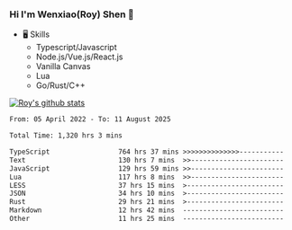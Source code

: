 ### Hi I'm Wenxiao(Roy) Shen 👋
- 🖥 Skills
  - Typescript/Javascript
  - Node.js/Vue.js/React.js
  - Vanilla Canvas
  - Lua
  - Go/Rust/C++

[![Roy's github stats](https://github-readme-stats.vercel.app/api?username=RoyShen12&show_icons=true&theme=radical&hide=prs,contribs)](https://github.com/anuraghazra/github-readme-stats)
<!--START_SECTION:waka-->

```txt
From: 05 April 2022 - To: 11 August 2025

Total Time: 1,320 hrs 3 mins

TypeScript                 764 hrs 37 mins >>>>>>>>>>>>>>-----------   57.43 %
Text                       130 hrs 7 mins  >>-----------------------   09.77 %
JavaScript                 129 hrs 59 mins >>-----------------------   09.76 %
Lua                        117 hrs 8 mins  >>-----------------------   08.80 %
LESS                       37 hrs 15 mins  >------------------------   02.80 %
JSON                       34 hrs 10 mins  >------------------------   02.57 %
Rust                       29 hrs 21 mins  >------------------------   02.20 %
Markdown                   12 hrs 42 mins  -------------------------   00.95 %
Other                      11 hrs 25 mins  -------------------------   00.86 %
```

<!--END_SECTION:waka-->
